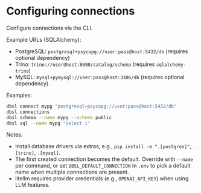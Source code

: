 # Configuring connections

Configure connections via the CLI.

Example URLs (SQLAlchemy):
- PostgreSQL: `postgresql+psycopg://user:pass@host:5432/db` (requires optional dependency)
- Trino: `trino://user@host:8080/catalog/schema` (requires `sqlalchemy-trino`)
- MySQL: `mysql+pymysql://user:pass@host:3306/db` (requires optional dependency)

Examples:

```bash
dbsl connect mypg "postgresql+psycopg://user:pass@host:5432/db"
dbsl connections
dbsl schema --name mypg --schema public
dbsl sql --name mypg "select 1"
```

Notes:
- Install database drivers via extras, e.g., `pip install -e ".[postgres]"`, `.[trino]`, `.[mysql]`.
- The first created connection becomes the default. Override with `--name` per command, or set `DBSL_DEFAULT_CONNECTION` in `.env` to pick a default name when multiple connections are present.
- litellm requires provider credentials (e.g., `OPENAI_API_KEY`) when using LLM features.